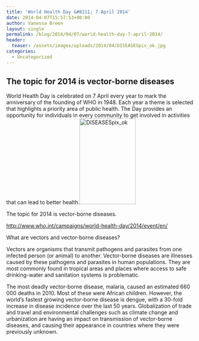 ```yaml
---
title: 'World Health Day &#8211; 7 April 2014'
date: 2014-04-07T15:57:53+00:00
author: Vanessa Breen
layout: single
permalink: /blog/2014/04/07/world-health-day-7-april-2014/
header:
  teaser: /assets/images/uploads/2014/04/DISEASESpix_ok.jpg
categories:
  - Uncategorized
---
```

## The topic for 2014 is vector-borne diseases

<p style="text-align: left;">
  World Health Day is celebrated on 7 April every year to mark the anniversary of the founding of WHO in 1948. Each year a theme is selected that highlights a priority area of public health. The Day provides an opportunity for individuals in every community to get involved in activities that can lead to better health.<a href="{{ base }}/assets/images/uploads/2014/04/DISEASESpix_ok.jpg"><img class="size-full wp-image-2601 alignright" alt="DISEASESpix_ok" src="{{ base }}/assets/images/uploads/2014/04/DISEASESpix_ok.jpg" width="149" height="227" /></a>
</p>

<p style="text-align: left;">
  The topic for 2014 is vector-borne diseases.
</p>

<p style="text-align: left;">
  <a href="http://http://www.who.int/campaigns/world-health-day/2014/event/en/">http://www.who.int/campaigns/world-health-day/2014/event/en/</a>
</p>

<p style="text-align: left;">
  What are vectors and vector-borne diseases?
</p>

Vectors are organisms that transmit pathogens and parasites from one infected person (or animal) to another. Vector-borne diseases are illnesses caused by these pathogens and parasites in human populations. They are most commonly found in tropical areas and places where access to safe drinking-water and sanitation systems is problematic.

The most deadly vector-borne disease, malaria, caused an estimated 660 000 deaths in 2010. Most of these were African children. However, the world&#8217;s fastest growing vector-borne disease is dengue, with a 30-fold increase in disease incidence over the last 50 years. Globalization of trade and travel and environmental challenges such as climate change and urbanization are having an impact on transmission of vector-borne diseases, and causing their appearance in countries where they were previously unknown.

&nbsp;